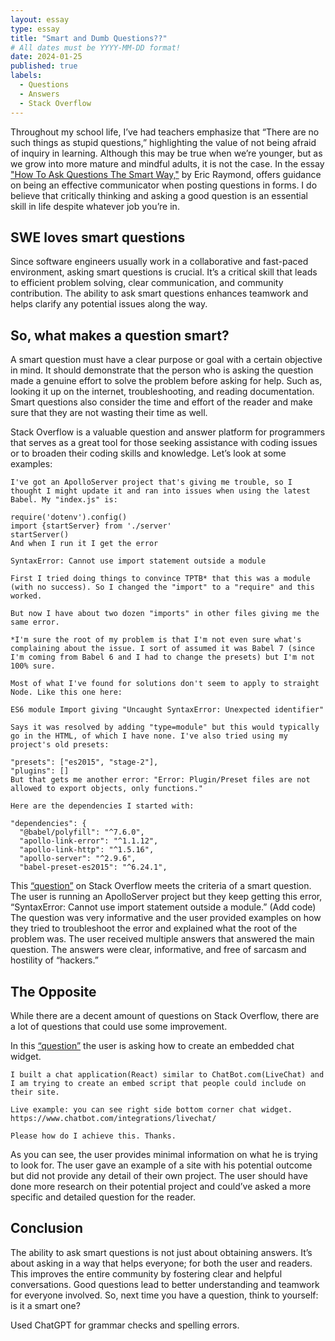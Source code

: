 ```yaml
---
layout: essay
type: essay
title: "Smart and Dumb Questions??"
# All dates must be YYYY-MM-DD format!
date: 2024-01-25
published: true
labels:
  - Questions
  - Answers
  - Stack Overflow
---
```


Throughout my school life, I’ve had teachers emphasize that “There are no such things as stupid questions,” highlighting the value of not being afraid of inquiry in learning. Although this may be true when we’re younger, but as we grow into more mature and mindful adults, it is not the case.  In the essay ["How To Ask Questions The Smart Way,"](http://www.catb.org/esr/faqs/smart-questions.html) by Eric Raymond, offers guidance on being an effective communicator when posting questions in forms. I do believe that critically thinking and asking a good question is an essential skill in life despite whatever job you’re in.

## SWE loves smart questions ##

Since software engineers usually work in a collaborative and fast-paced environment, asking smart questions is crucial. It’s a critical skill that leads to efficient problem solving, clear communication, and community contribution. The ability to ask smart questions enhances teamwork and helps clarify any potential issues along the way. 

## So, what makes a question smart? ## 

A smart question must have a clear purpose or goal with a certain objective in mind. It should demonstrate that the person who is asking the question made a genuine effort to solve the problem before asking for help. Such as, looking it up on the internet, troubleshooting, and reading documentation. Smart questions also consider the time and effort of the reader and make sure that they are not wasting their time as well. 


Stack Overflow is a valuable question and answer platform for programmers that serves as a great tool for those seeking assistance with coding issues or to broaden their coding skills and knowledge. Let’s look at some examples:

```
I've got an ApolloServer project that's giving me trouble, so I thought I might update it and ran into issues when using the latest Babel. My "index.js" is:

require('dotenv').config()
import {startServer} from './server'
startServer()
And when I run it I get the error

SyntaxError: Cannot use import statement outside a module

First I tried doing things to convince TPTB* that this was a module (with no success). So I changed the "import" to a "require" and this worked.

But now I have about two dozen "imports" in other files giving me the same error.

*I'm sure the root of my problem is that I'm not even sure what's complaining about the issue. I sort of assumed it was Babel 7 (since I'm coming from Babel 6 and I had to change the presets) but I'm not 100% sure.

Most of what I've found for solutions don't seem to apply to straight Node. Like this one here:

ES6 module Import giving "Uncaught SyntaxError: Unexpected identifier"

Says it was resolved by adding "type=module" but this would typically go in the HTML, of which I have none. I've also tried using my project's old presets:

"presets": ["es2015", "stage-2"],
"plugins": []
But that gets me another error: "Error: Plugin/Preset files are not allowed to export objects, only functions."

Here are the dependencies I started with:

"dependencies": {
  "@babel/polyfill": "^7.6.0",
  "apollo-link-error": "^1.1.12",
  "apollo-link-http": "^1.5.16",
  "apollo-server": "^2.9.6",
  "babel-preset-es2015": "^6.24.1",
```

This [“question”](https://stackoverflow.com/questions/58384179/syntaxerror-cannot-use-import-statement-outside-a-module)  on Stack Overflow meets the criteria of a smart question. The user is running an ApolloServer project but they keep getting this error, “SyntaxError: Cannot use import statement outside a module.” (Add code) The question was very informative and the user provided examples on how they tried to troubleshoot the error and explained what the root of the problem was. The user received multiple answers that answered the main question. The answers were clear, informative, and free of sarcasm and hostility of “hackers.”

## The Opposite ##

While there are a decent amount of questions on Stack Overflow, there are a lot of questions that could use some improvement.

In this [“question”](https://stackoverflow.com/questions/77882453/how-do-i-create-a-chat-widget-embed-script) the user is asking how to create an embedded chat widget. 

```
I built a chat application(React) similar to ChatBot.com(LiveChat) and I am trying to create an embed script that people could include on their site.

Live example: you can see right side bottom corner chat widget. https://www.chatbot.com/integrations/livechat/

Please how do I achieve this. Thanks.

```

As you can see, the user provides minimal information on what he is trying to look for. The user gave an example of a site with his potential outcome but did not provide any detail of their own project. The user should have done more research on their potential project and could’ve asked a more specific and detailed question for the reader.

## Conclusion ##

The ability to ask smart questions is not just about obtaining answers. It’s about asking in a way that helps everyone; for both the user and readers. This improves the entire community by fostering clear and helpful conversations. Good questions lead to better understanding and teamwork for everyone involved. So, next time you have a question, think to yourself: is it a smart one?

Used ChatGPT for grammar checks and spelling errors.

